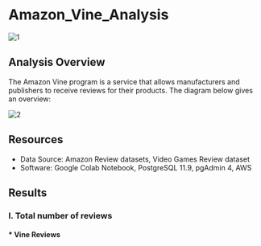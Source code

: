 # Amazon_Vine_Analysis

![1](https://user-images.githubusercontent.com/73450637/108018980-2d1dfa80-6fe7-11eb-9ec3-97a20b768692.jpg)

## Analysis Overview

The Amazon Vine program is a service that allows manufacturers and publishers to receive reviews for their products. The diagram below gives an overview:

![2](https://user-images.githubusercontent.com/73450637/108019424-378cc400-6fe8-11eb-9eb2-6cf80b8cb5d3.png)

## Resources

* Data Source: Amazon Review datasets, Video Games Review dataset
* Software: Google Colab Notebook, PostgreSQL 11.9, pgAdmin 4, AWS

## Results

### I. Total number of reviews

#### * Vine Reviews




